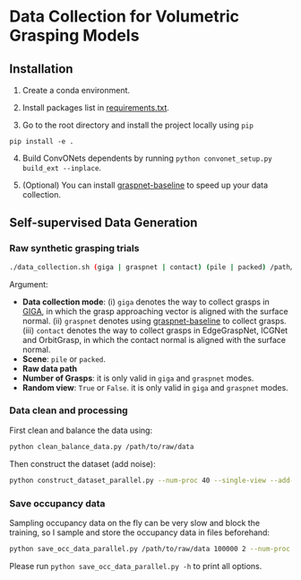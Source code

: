# Data Collection for Volumetric Grasping Models

## Installation

1. Create a conda environment.

2. Install packages list in [requirements.txt](requirements.txt).

3. Go to the root directory and install the project locally using `pip`

```
pip install -e .
```

4. Build ConvONets dependents by running `python convonet_setup.py build_ext --inplace`.

5. (Optional) You can install [graspnet-baseline](https://github.com/graspnet/graspnet-baseline) to speed up your data collection.

## Self-supervised Data Generation

### Raw synthetic grasping trials

```bash
./data_collection.sh (giga | graspnet | contact) (pile | packed) /path/to/raw/data num_grasps (True | False)
```

Argument: 
- **Data collection mode**: (i) `giga` denotes the way to collect grasps in [GIGA](https://github.com/UT-Austin-RPL/GIGA), in which the grasp approaching vector is aligned with the surface normal. (ii) `graspnet` denotes using [graspnet-baseline](https://github.com/graspnet/graspnet-baseline) to collect grasps. (iii) `contact` denotes the way to collect grasps in EdgeGraspNet, ICGNet and OrbitGrasp, in which the contact normal is aligned with the surface normal.
- **Scene**: `pile` or `packed`.
- **Raw data path**
- **Number of Grasps**: it is only valid in `giga` and `graspnet` modes.
- **Random view**: `True` or `False`. it is only valid in `giga` and `graspnet` modes.

### Data clean and processing

First clean and balance the data using:

```bash
python clean_balance_data.py /path/to/raw/data
```

Then construct the dataset (add noise):

```bash
python construct_dataset_parallel.py --num-proc 40 --single-view --add-noise (dex | norm) /path/to/raw/data /path/to/new/data
```

### Save occupancy data

Sampling occupancy data on the fly can be very slow and block the training, so I sample and store the occupancy data in files beforehand:

```bash
python save_occ_data_parallel.py /path/to/raw/data 100000 2 --num-proc 40
```

Please run `python save_occ_data_parallel.py -h` to print all options.



